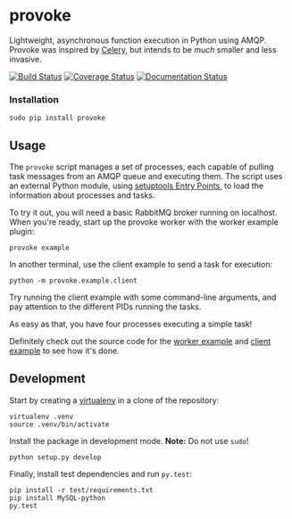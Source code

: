 
provoke
=======

Lightweight, asynchronous function execution in Python using AMQP. Provoke was
inspired by [Celery][4], but intends to be *much* smaller and less invasive.

[![Build Status](https://travis-ci.org/RSEmail/provoke.svg?branch=master)](https://travis-ci.org/RSEmail/provoke)
[![Coverage Status](https://coveralls.io/repos/icgood/provoke/badge.svg?branch=master)](https://coveralls.io/r/icgood/provoke?branch=master)
[![Documentation Status](https://readthedocs.org/projects/provoke/badge/?version=latest)](https://readthedocs.org/projects/provoke/?badge=latest)

### Installation

```
sudo pip install provoke
```

## Usage

The `provoke` script manages a set of processes, each capable of pulling task
messages from an AMQP queue and executing them. The script uses an external
Python module, using [setuptools Entry Points][5], to load the information
about processes and tasks.

To try it out, you will need a basic RabbitMQ broker running on localhost. When
you're ready, start up the provoke worker with the worker example plugin:

```
provoke example
```

In another terminal, use the client example to send a task for execution:

```
python -m provoke.example.client
```

Try running the client example with some command-line arguments, and pay
attention to the different PIDs running the tasks.

As easy as that, you have four processes executing a simple task!

Definitely check out the source code for the [worker example][2] and
[client example][3] to see how it's done.

## Development

Start by creating a [virtualenv][1] in a clone of the repository:

    virtualenv .venv
    source .venv/bin/activate

Install the package in development mode. **Note:** Do not use `sudo`!

    python setup.py develop

Finally, install test dependencies and run `py.test`:

    pip install -r test/requirements.txt
    pip install MySQL-python
    py.test

[1]: http://www.virtualenv.org/en/latest/
[2]: provoke/example/worker.py
[3]: provoke/example/client.py
[4]: http://www.celeryproject.org/
[5]: https://pythonhosted.org/setuptools/pkg_resources.html#entry-points
